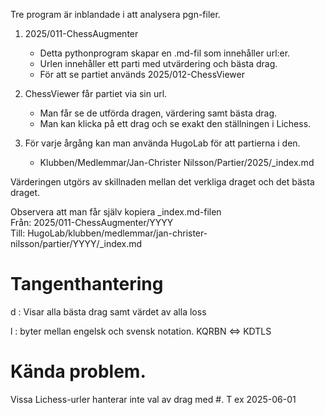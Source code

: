 Tre program är inblandade i att analysera pgn-filer.

1. 2025/011-ChessAugmenter
	* Detta pythonprogram skapar en .md-fil som innehåller url:er.
	* Urlen innehåller ett parti med utvärdering och bästa drag.
	* För att se partiet används 2025/012-ChessViewer

2. ChessViewer får partiet via sin url.
	* Man får se de utförda dragen, värdering samt bästa drag.
	* Man kan klicka på ett drag och se exakt den ställningen i Lichess.

3. För varje årgång kan man använda HugoLab för att partierna i den.
	* Klubben/Medlemmar/Jan-Christer Nilsson/Partier/2025/_index.md

Värderingen utgörs av skillnaden mellan det verkliga draget och det bästa draget.  

Observera att man får själv kopiera _index.md-filen  
Från: 2025/011-ChessAugmenter/YYYY  
Till: HugoLab/klubben/medlemmar/jan-christer-nilsson/partier/YYYY/_index.md  

# Tangenthantering

d : Visar alla bästa drag samt värdet av alla loss  

l : byter mellan engelsk och svensk notation. KQRBN <=> KDTLS

# Kända problem.

Vissa Lichess-urler hanterar inte val av drag med #. T ex 2025-06-01

